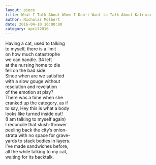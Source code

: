 ```yaml
---
layout: piece
title: What I Talk About When I Don't Want to Talk About Katrina
author: Nicholas Molbert
date: 2016-04-10 16:00:00
category: april2016
---
```

Having a cat, used to talking<br>
to myself, there is a limit<br>
on how much catastrophe<br>
we can handle. 34 left<br>
at the nursing home to die<br>
fell on the bad side.<br>
Since when are we satisfied<br>
with a slow gouge without<br>
resolution and revelation<br>
of the emotion at play?<br>
There was a time when she<br>
cranked up the category, as if<br>
to say, Hey this is what a body<br>
looks like turned inside out!<br>
(I am talking to myself again)<br>
I reconcile that slush-thrower<br>
peeling back the city’s onion-<br>
strata with no space for grave-<br>
yards to stack bodies in layers.<br>
I’ve made sandwiches before,<br>
all the while talking to my cat,<br>
waiting for its backtalk.
